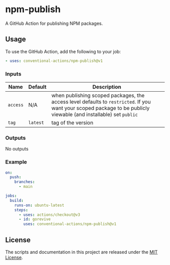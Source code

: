 # npm-publish

A GitHub Action for publishing NPM packages.

## Usage

To use the GitHub Action, add the following to your job:

```yaml
- uses: conventional-actions/npm-publish@v1
```

### Inputs

| Name     | Default  | Description                                                                                                                                                        |
|----------|----------|--------------------------------------------------------------------------------------------------------------------------------------------------------------------|
| `access` | N/A      | when publishing scoped packages, the access level defaults to `restricted`. If you want your scoped package to be publicly viewable (and installable) set `public` |
| `tag`    | `latest` | tag of the version                                                                                                                                                 | 

### Outputs

No outputs

### Example

```yaml
on:
  push:
    branches:
      - main

jobs:
  build:
    runs-on: ubuntu-latest
    steps:
      - uses: actions/checkout@v3
      - id: gorevive
        uses: conventional-actions/npm-publish@v1
```

## License

The scripts and documentation in this project are released under the [MIT License](LICENSE).
